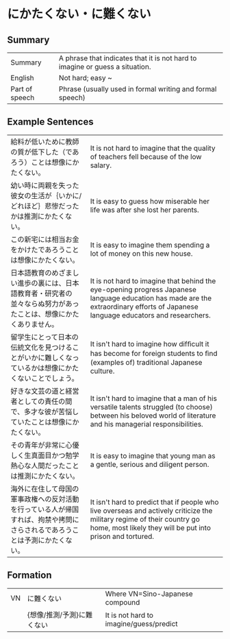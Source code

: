 # にかたくない・に難くない

## Summary

<table><tr>   <td>Summary</td>   <td>A phrase that indicates that it is not hard to imagine or guess a situation.</td></tr><tr>   <td>English</td>   <td>Not hard; easy ~</td></tr><tr>   <td>Part of speech</td>   <td>Phrase (usually used in formal writing and formal speech)</td></tr></table>

## Example Sentences

<table><tr>   <td>給料が低いために教師の質が低下した（であろう）ことは想像にかたくない。</td>   <td>It is not hard to imagine that the quality of teachers fell because of the low salary.</td></tr><tr>   <td>幼い時に両親を失った彼女の生活が｛いかに/どれほど｝悲惨だったかは推測にかたくない。</td>   <td>It is easy to guess how miserable her life was after she lost her parents.</td></tr><tr>   <td>この新宅には相当お金をかけたであろうことは想像にかたくない。</td>   <td>It is easy to imagine them spending a lot of money on this new house.</td></tr><tr>   <td>日本語教育のめざましい進歩の裏には、日本語教育者・研究者の並々ならぬ努力があったことは、想像にかたくありません。</td>   <td>It is not hard to imagine that behind the eye-opening progress Japanese language education has made are the extraordinary efforts of Japanese language educators and researchers.</td></tr><tr>   <td>留学生にとって日本の伝統文化を見つけることがいかに難しくなっているかは想像にかたくないことでしょう。</td>   <td>It isn't hard to imagine how difﬁcult it has become for foreign students to ﬁnd (examples of) traditional Japanese culture.</td></tr><tr>   <td>好きな文芸の道と経営者としての責任の間で、多才な彼が苦悩していたことは想像にかたくない。</td>   <td>It isn't hard to imagine that a man of his versatile talents struggled (to choose) between his beloved world of literature and his managerial responsibilities.</td></tr><tr>   <td>その青年が非常に心優しく生真面目かつ勉学熱心な人間だったことは推測にかたくない。</td>   <td>It is easy to imagine that young man as a gentle, serious and diligent person.</td></tr><tr>   <td>海外に在住して母国の軍事政権への反対活動を行っている人が帰国すれば、拘禁や拷問にさらされるであろうことは予測にかたくない。</td>   <td>It isn't hard to predict that if people who live overseas and actively criticize the military regime of their country go home, most likely they will be put into prison and tortured.</td></tr></table>

## Formation

<table class="table"><tbody><tr class="tr head"><td class="td"><span class="bold">VN</span></td><td class="td"><span class="concept">に難くない</span></td><td class="td"><span>Where VN=Sino-Japanese compound</span></td></tr><tr class="tr"><td class="td"></td><td class="td"><span>{想像/推測/予測}</span><span class="concept">に難くない</span></td><td class="td"><span>It is not hard to imagine/guess/predict</span></td></tr></tbody></table>

